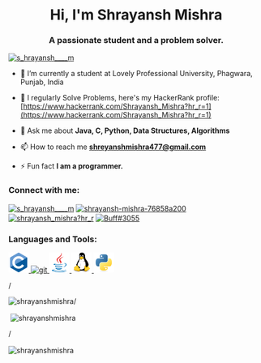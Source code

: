 <h1 align="center">Hi, I'm Shrayansh Mishra</h1>
<h3 align="center">A passionate student and a problem solver.</h3>

<p align="left"> <a href="https://twitter.com/s_hrayansh____m" target="blank"><img src="https://img.shields.io/twitter/follow/s_hrayansh____m?logo=twitter&style=for-the-badge" alt="s_hrayansh____m" /></a> </p>

- 🔭 I’m currently a student at Lovely Professional University, Phagwara, Punjab, India

<!--- - 👨‍💻 All of my projects are available at [https://github.com/shrayanshmishra](https://github.com/shrayanshmishra) -->

- 📝 I regularly Solve Problems, here's my HackerRank profile: [https://www.hackerrank.com/Shrayansh_Mishra?hr_r=1](https://www.hackerrank.com/Shrayansh_Mishra?hr_r=1)

- 💬 Ask me about **Java, C, Python, Data Structures, Algorithms**

- 📫 How to reach me **shreyanshmishra477@gmail.com**

- ⚡ Fun fact **I am a programmer.**

<h3 align="left">Connect with me:</h3>
<p align="left">
<a href="https://twitter.com/s_hrayansh____m" target="blank"><img align="center" src="https://raw.githubusercontent.com/rahuldkjain/github-profile-readme-generator/master/src/images/icons/Social/twitter.svg" alt="s_hrayansh____m" height="30" width="40" /></a>
<a href="https://linkedin.com/in/shrayansh-mishra-76858a200" target="blank"><img align="center" src="https://raw.githubusercontent.com/rahuldkjain/github-profile-readme-generator/master/src/images/icons/Social/linked-in-alt.svg" alt="shrayansh-mishra-76858a200" height="30" width="40" /></a>
<a href="https://www.hackerrank.com/shrayansh_mishra?hr_r" target="blank"><img align="center" src="https://raw.githubusercontent.com/rahuldkjain/github-profile-readme-generator/master/src/images/icons/Social/hackerrank.svg" alt="shrayansh_mishra?hr_r" height="30" width="40" /></a>
<a href="https://discord.gg/Buff#3055" target="blank"><img align="center" src="https://raw.githubusercontent.com/rahuldkjain/github-profile-readme-generator/master/src/images/icons/Social/discord.svg" alt="Buff#3055" height="30" width="40" /></a>
</p>

<h3 align="left">Languages and Tools:</h3>
<p align="left"> <a href="https://www.cprogramming.com/" target="_blank" rel="noreferrer"> <img src="https://raw.githubusercontent.com/devicons/devicon/master/icons/c/c-original.svg" alt="c" width="40" height="40"/> </a> <a href="https://git-scm.com/" target="_blank" rel="noreferrer"> <img src="https://www.vectorlogo.zone/logos/git-scm/git-scm-icon.svg" alt="git" width="40" height="40"/> </a> <a href="https://www.java.com" target="_blank" rel="noreferrer"> <img src="https://raw.githubusercontent.com/devicons/devicon/master/icons/java/java-original.svg" alt="java" width="40" height="40"/> </a> <a href="https://www.linux.org/" target="_blank" rel="noreferrer"> <img src="https://raw.githubusercontent.com/devicons/devicon/master/icons/linux/linux-original.svg" alt="linux" width="40" height="40"/> </a> <a href="https://www.python.org" target="_blank" rel="noreferrer"> <img src="https://raw.githubusercontent.com/devicons/devicon/master/icons/python/python-original.svg" alt="python" width="40" height="40"/> </a> </p> /

<p><img align="left" src="https://github-readme-stats.vercel.app/api/top-langs?username=shrayanshmishra&show_icons=true&theme=dracula&locale=en&layout=compact" alt="shrayanshmishra" /></p> /

<p>&nbsp;<img align="center" src="https://github-readme-stats.vercel.app/api?username=shrayanshmishra&show_icons=true&theme=dracula&locale=en" alt="shrayanshmishra" /></p> /

<p><img align="center" src="https://github-readme-streak-stats.herokuapp.com/?user=shrayanshmishra&theme=dark" alt="shrayanshmishra" /></p>
